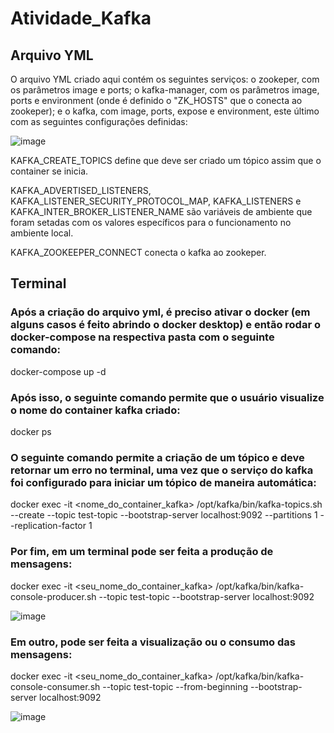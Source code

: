 # Atividade_Kafka

## Arquivo YML

O arquivo YML criado aqui contém os seguintes serviços: o zookeper, com os parâmetros image e ports; o kafka-manager, com os parâmetros image, ports e environment (onde é definido o "ZK_HOSTS" que o conecta ao zookeper); e o kafka, com image, ports, expose e environment, este último com as seguintes configurações definidas:

![image](https://github.com/lucasconti888/Atividade_Kafka/assets/99270135/c1272e46-9482-4d19-bbf0-134c65836199)

KAFKA_CREATE_TOPICS define que deve ser criado um tópico assim que o container se inicia. 

KAFKA_ADVERTISED_LISTENERS, KAFKA_LISTENER_SECURITY_PROTOCOL_MAP, KAFKA_LISTENERS e KAFKA_INTER_BROKER_LISTENER_NAME são variáveis de ambiente que foram setadas com os valores específicos para o funcionamento no ambiente local.

KAFKA_ZOOKEEPER_CONNECT conecta o kafka ao zookeper.

## Terminal

### Após a criação do arquivo yml, é preciso ativar o docker (em alguns casos é feito abrindo o docker desktop) e então rodar o docker-compose na respectiva pasta com o seguinte comando:

docker-compose up -d

### Após isso, o seguinte comando permite que o usuário visualize o nome do container kafka criado:

docker ps

### O seguinte comando permite a criação de um tópico e deve retornar um erro no terminal, uma vez que o serviço do kafka foi configurado para iniciar um tópico de maneira automática:

docker exec -it <nome_do_container_kafka> /opt/kafka/bin/kafka-topics.sh --create --topic test-topic --bootstrap-server localhost:9092 --partitions 1 --replication-factor 1

### Por fim, em um terminal pode ser feita a produção de mensagens:

docker exec -it <seu_nome_do_container_kafka> /opt/kafka/bin/kafka-console-producer.sh --topic test-topic --bootstrap-server localhost:9092

![image](https://github.com/lucasconti888/Atividade_Kafka/assets/99270135/eaf69fe9-622d-4953-8295-091201cbe825)

### Em outro, pode ser feita a visualização ou o consumo das mensagens:

docker exec -it <seu_nome_do_container_kafka> /opt/kafka/bin/kafka-console-consumer.sh --topic test-topic --from-beginning --bootstrap-server localhost:9092

![image](https://github.com/lucasconti888/Atividade_Kafka/assets/99270135/9e3be8e1-bab2-440d-99a4-2020d7dda513)


